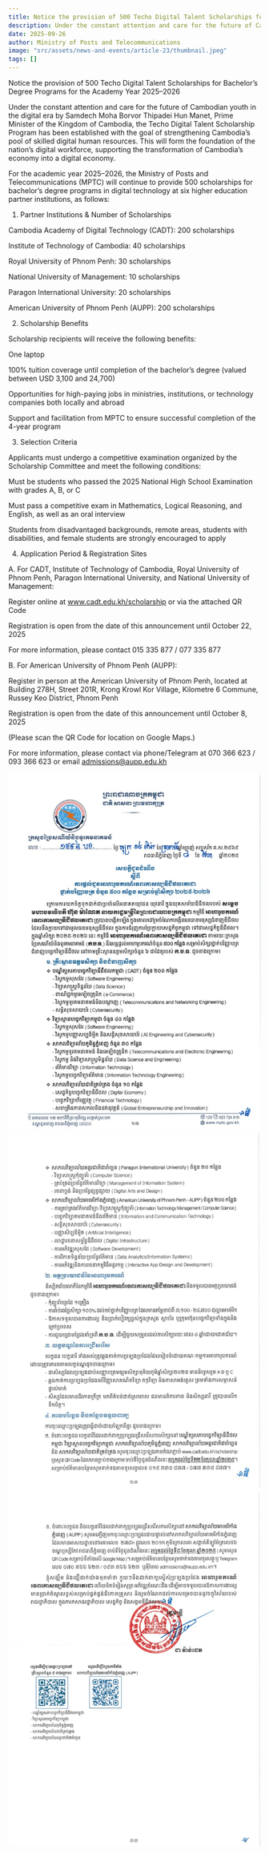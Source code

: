 ```yaml
---
title: Notice the provision of 500 Techo Digital Talent Scholarships for Bachelor’s Degree Programs for the Academic Year 2025–2026
description: Under the constant attention and care for the future of Cambodian youth in the digital era by Samdech Moha Borvor Thipadei Hun Manet, Prime Minister of the Kingdom of Cambodia, the Techo Digital Talent Scholarship Program has been established with the goal of strengthening Cambodia’s pool of skilled digital human resources. This will form the foundation of the nation’s digital workforce, supporting the transformation of Cambodia’s economy into a digital economy.
date: 2025-09-26
author: Ministry of Posts and Telecommunications
image: "src/assets/news-and-events/article-23/thumbnail.jpeg"
tags: []
---
```

Notice the provision of 500 Techo Digital Talent Scholarships for Bachelor’s Degree Programs for the Academy Year 2025–2026

Under the constant attention and care for the future of Cambodian youth in the digital era by Samdech Moha Borvor Thipadei Hun Manet, Prime Minister of the Kingdom of Cambodia, the Techo Digital Talent Scholarship Program has been established with the goal of strengthening Cambodia’s pool of skilled digital human resources. This will form the foundation of the nation’s digital workforce, supporting the transformation of Cambodia’s economy into a digital economy.

For the academic year 2025–2026, the Ministry of Posts and Telecommunications (MPTC) will continue to provide 500 scholarships for bachelor’s degree programs in digital technology at six higher education partner institutions, as follows:

1. Partner Institutions & Number of Scholarships

Cambodia Academy of Digital Technology (CADT): 200 scholarships

Institute of Technology of Cambodia: 40 scholarships

Royal University of Phnom Penh: 30 scholarships

National University of Management: 10 scholarships

Paragon International University: 20 scholarships

American University of Phnom Penh (AUPP): 200 scholarships

2. Scholarship Benefits

Scholarship recipients will receive the following benefits:

One laptop

100% tuition coverage until completion of the bachelor’s degree (valued between USD 3,100 and 24,700)

Opportunities for high-paying jobs in ministries, institutions, or technology companies both locally and abroad

Support and facilitation from MPTC to ensure successful completion of the 4-year program

3. Selection Criteria

Applicants must undergo a competitive examination organized by the Scholarship Committee and meet the following conditions:

Must be students who passed the 2025 National High School Examination with grades A, B, or C

Must pass a competitive exam in Mathematics, Logical Reasoning, and English, as well as an oral interview

Students from disadvantaged backgrounds, remote areas, students with disabilities, and female students are strongly encouraged to apply

4. Application Period & Registration Sites

A. For CADT, Institute of Technology of Cambodia, Royal University of Phnom Penh, Paragon International University, and National University of Management:

Register online at www.cadt.edu.kh/scholarship
 or via the attached QR Code

Registration is open from the date of this announcement until October 22, 2025

For more information, please contact 015 335 877 / 077 335 877

B. For American University of Phnom Penh (AUPP):

Register in person at the American University of Phnom Penh, located at Building 278H, Street 201R, Krong Krowl Kor Village, Kilometre 6 Commune, Russey Keo District, Phnom Penh

Registration is open from the date of this announcement until October 8, 2025

(Please scan the QR Code for location on Google Maps.)

For more information, please contact via phone/Telegram at 070 366 623 / 093 366 623 or email admissions@aupp.edu.kh

![photo 1](src/assets/news-and-events/article-23/photo-1.jpeg)
![photo 2](src/assets/news-and-events/article-23/photo-2.jpeg)
![photo 3](src/assets/news-and-events/article-23/photo-3.jpeg)


